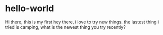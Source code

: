 # hello-world
Hi there, this is my first
hey there, i love to try new things. the lastest thing i tried is camping, what is the newest thing you try recently?
